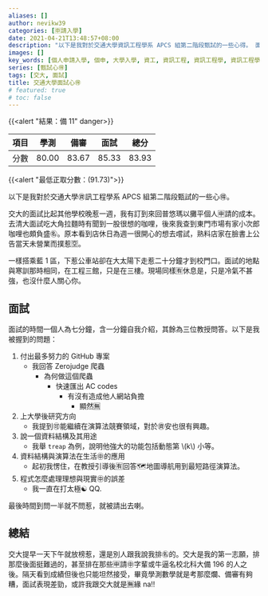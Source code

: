 ```yaml
---
aliases: []
author: nevikw39
categories: [🈸請入學]
date: 2021-04-21T13:48:57+08:00
description: "以下是我對於交通大學資訊工程學系 APCS 組第二階段甄試的一些心得。 面試的時間一個人為七分鐘，含一分鐘自我介紹，其餘為三位教授問答。"
images: []
key_words: [個人申請入學, 個申, 大學入學, 資工, 資訊工程, 資訊工程學, 資訊工程學系, 資工系, 一階, 二階, 備審, 審查資料, 甄試, 筆試, 撞期]
series: [甄試心🉐]
tags: [交大, 面試]
title: 交通大學面試心🉐
# featured: true
# toc: false
---
```


{{<alert "結果：備 11" danger>}}

| 項目 | 學測   | 備審 | 面試    | 總分    |
|----|------|------|-------|-------|
| 分數 | 80.00 | 83.67 | 85.33 | 83.93 |

{{<alert "最低正取分數：\(91.73\)">}}

以下是我對於交通大學㊮訊工程學系 APCS 組第二階段甄試的一些心🉐。

交大的面試比起其他學校晚惹一週，我有訂到來回普悠瑪以攤平個人🈸️請的成本。去清大面試吃大角拉麵時有聞到一股很想的咖哩，後來我查到東門市場有家小次郎咖哩也頗負盛㊔。原本看到店休日為週一很開心的想去嚐試，熟料店家在臉書上公告當天未營業而撲惹🈳。

一樣搭乘藍 1 區，下惹公車站卻在大太陽下走惹二十分鐘才到校門口。面試的地點與寒訓那時相同，在工程三館，只是在三樓。現場同樣🈶️休息是，只是冷氣不甚強，也沒什麼人關心你。

## 面試

面試的時間一個人為七分鐘，含一分鐘自我介紹，其餘為三位教授問答。以下是我被握到的問題：

1. 付出最多努力的 GitHub 專案
    - 我回答 Zerojudge 爬蟲
        + 為何做這個爬蟲
            - 快速匯出 AC codes
                + 有沒有造成他人網站負擔
                    - 顯然🈚️
2. 上大學後研究方向
    - 我提到🉑️能繼續在演算法競賽領域，對於㊮安也很有興趣。
3. 說一個資料結構及其用途
    - 我舉 `treap` 為例，說明他強大的功能包括動態第 \\(k\\) 小等。
4. 資料結構與演算法在生活㊥的應用
    - 起初我愣住，在教授引導後🈶️回答🗺地圖導航用到最短路徑演算法。 
5. 程式怎麼處理理想與現實㊥的誤差
    - 我一直在打太極☯️ QQ.

最後時間到問一半就不問惹，就被請出去喇。

## 總結

交大提早一天下午就放榜惹，還是別人跟我說我排㊔的。交大是我的第一志願，排那麼後面挺難過的，甚至排在那些🈸️請㊥字輩或牛逼名校北科大備 196 的人之後。隔天看到成績但後也只能坦然接受，畢竟學測數學就是考那麼爛、備審有夠糟，面試表現差勁，或許我跟交大就是🈚️緣 na!!